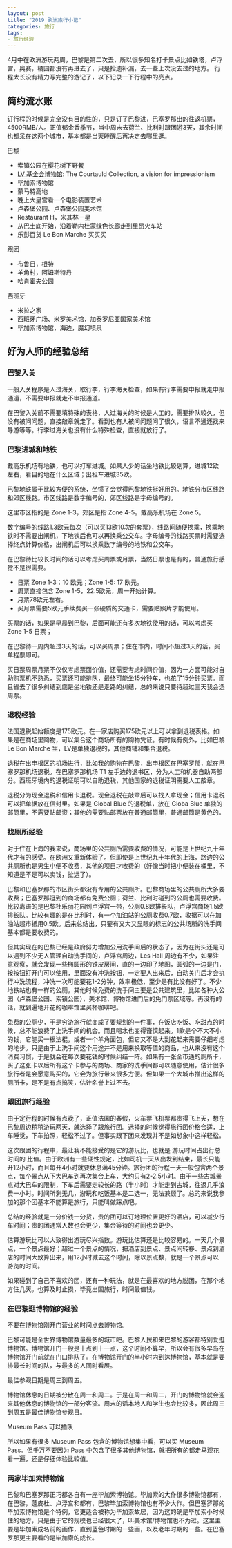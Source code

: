 ```yaml
---
layout: post
title: "2019 欧洲旅行小记"
categories: 旅行
tags:
- 旅行经验
---
```


4月中在欧洲游玩两周，巴黎是第二次去，所以很多知名打卡景点比如铁塔，卢浮宫，奥赛，橘园都没有再进去了，只是拾遗补漏，去一些上次没去过的地方。
行程太长没有精力写完整的游记了，以下记录一下行程中的亮点。

## 简约流水账

订行程的时候是完全没有目的性的，只是订了巴黎进，巴塞罗那出的往返机票，4500RMB/人。正值郁金香季节，当中周末去荷兰、比利时跟团游3天，其余时间也都呆在这两个城市，基本都是当天睡醒后再决定去哪里逛。

巴黎
- 索镇公园在樱花树下野餐
- [LV 基金会博物馆](https://www.fondationlouisvuitton.fr/en.html): The Courtauld Collection, a vision for impressionism
- 毕加索博物馆
- 蒙马特高地
- 晚上大皇宫看一个电影装置艺术
- 卢森堡公园、卢森堡公园美术馆
- Restaurant H，米其林一星
- 从巴士底开始，沿着勒内杜蒙绿色长廊走到里昂火车站
- 乐彭百货 Le Bon Marche 买买买

跟团
- 布鲁日，根特
- 羊角村，阿姆斯特丹
- 哈肯霍夫公园

西班牙

- 米拉之家
- 西班牙广场、米罗美术馆，加泰罗尼亚国家美术馆
- 毕加索博物馆，海边，魔幻喷泉

## 好为人师的经验总结

### 巴黎入关

一般入关程序是人过海关，取行李，行李海关检查，如果有行李需要申报就走申报通道，不需要申报就走不申报通道。

在巴黎入关前不需要填特殊的表格，人过海关的时候是人工的，需要排队较久，但没有被问问题，直接敲章就走了。看到也有人被问问题问了很久，语言不通还找来导游等等。行李过海关也没有什么特殊检查，直接就放行了。

### 巴黎进城和地铁

戴高乐机场有地铁，也可以打车进城。如果人少的话坐地铁比较划算，进城12欧左右，看目的地在什么区域；出租车进城35欧。

巴黎地铁属于比较方便的系统，坐惯了会觉得巴黎地铁挺好用的。地铁分市区线路和郊区线路。市区线路是数字编号的，郊区线路是字母编号的。

这里市区指的是 Zone 1-3，郊区是指 Zone 4-5。戴高乐机场在 Zone 5。

数字编号的线路1.3欧元每次（可以买13欧10次的套票），线路间随便换乘，换乘地铁时不需要出闸机，下地铁后也可以再换乘公交车。字母编号的线路买票时需要选择终点计算价格，出闸机后可以换乘数字编号的地铁和公交车。

在巴黎待比较长时间的话可以考虑买周票或月票，当然日票也是有的，普通旅行感觉不是很需要。
- 日票 Zone 1-3：10 欧元；Zone 1-5: 17 欧元。
- 周票直接包含 Zone 1-5，22.5欧元，周一开始计算。
- 月票78欧元左右。
- 买月票需要5欧元手续费买一张硬质的交通卡，需要贴照片才能使用。

买票的话，如果是早晨到巴黎，后面可能还有多次地铁使用的话，可以考虑买Zone 1-5 日票；

在巴黎待一周内超过3天的话，可以买周票；住在市内，时间不超过3天的话，买单程票即可。

买日票周票月票不仅仅考虑票面价值，还需要考虑时间价值，因为一方面可能对自助购票机不熟悉，买票还可能排队，最终可能坐15分钟车，也花了15分钟买票。而且省去了很多纠结到底是坐地铁还是走路的纠结，总的来说只要待超过三天我会选周票。

### 退税经验

法国退税起始额度是175欧元。在一家店购买175欧元以上可以拿到退税表格。如果是在商场里购物，可以集合这个商场所有的购物凭证。有时候有例外，比如巴黎 Le Bon Marche 里，LV是单独退税的，其他商铺和集合退税。

退税在出申根区的机场进行，比如我的购物在巴黎，出申根区在巴塞罗那，就在巴塞罗那机场退税。在巴塞罗那机场 T1 左手边的退书区，分为人工和机器自助两部分。西班牙境内的退税证明可以自助退税，其他国家的退税证明需要人工敲章。

退税分为现金退税和信用卡退税。现金退税在敲章后可以找人拿现金；信用卡退税可以把单据放在信封里。如果是 Global Blue 的退税单，放在 Globa Blue 单独的邮筒里，不需要贴邮资；其他的需要贴邮票放在普通邮筒里，普通邮筒是黄色的。

### 找厕所经验

对于住在上海的我来说，商场里的公共厕所需要收费的情况，可能是上世纪九十年代才有的感受。在欧洲又重新体验了。但即使是上世纪九十年代的上海，路边的公共厕所也是男生小便不收费，其他的项目才收费的（好像当时把小便装在桶里，不知道是不是可以卖钱，扯远了）。

巴黎和巴塞罗那的市区街头都没有专用的公共厕所。巴黎商场里的公共厕所大多要收费；巴塞罗那逛到的商场都有免费公厕；荷兰、比利时碰到的公厕也需要收费。比较离谱的是巴黎杜乐丽花园到卢浮宫一带，公厕0.8欧排长队，卢浮宫商场1.5欧排长队。比较有趣的是在比利时，有一个加油站的公厕收费0.7欧，收据可以在加油站超市抵用0.5欧。后来总结出，只要有又大又显眼的标志的公共场所的洗手间基本都是要收费的。

但其实现在的巴黎已经是政府努力增加公用洗手间后的状态了，因为在街头还是可以遇到不少无人管理自动洗手间的，卢浮宫周边，Les Hall 周边有不少，如果注意观察，就会发现一些椭圆形的铁皮房间，直的一边印了地图，圆弧的一边是门，按按钮打开门可以使用，里面没有冲洗按钮，一定要人出来后，自动关门后才会执行冲洗流程，冲洗一次可能要花1-2分钟，效率极低，至少是有比没有好了。不少地铁站也有一样的公厕。其他时候免费的洗手间主要是公共建筑里，比如各种大公园（卢森堡公园、索镇公园），美术馆、博物馆进门后的免门票区域等。再没有的话，就到遍地开花的咖啡馆里买杯咖啡吧。

免费的公厕少，于是穷游旅行就变成了要规划的一件事，在饭店吃饭、吃甜点的时候，总不能浪费了上洗手间的机会。而且喝水也变得谨慎起来。1欧是个不大不小的钱，它能买一根法棍，或者一个羊角面包，但它又不是大到花起来需要仔细考虑的地步。只是由于上洗手间这个用途并不是用来换取等值的商品，也从来没有这个消费习惯，于是就会在每次要花钱的时候纠结一阵。如果有一张全市通的厕所卡，买了这张卡以后所有这个卡参与的商场、商家的洗手间都可以随意使用，估计很多旅行者是会愿意购买的，它会为旅行带来很多方便。但如果一个大城市推出这样的厕所卡，是不是有点搞笑，估计名誉上过不去。

### 跟团旅行经验

由于定行程的时候有点晚了，正值法国的春假，火车票飞机票都贵得飞上天，想在巴黎周边稍稍游玩两天，就选择了跟旅行团。选择的时候觉得旅行团价格合适，上车睡觉，下车拍照，轻松不过了。但事实跟下团来发现并不是如想象中这样轻松。

这次跟团的行程中，最让我不能接受的是它的游玩比，也就是 游玩时间占出行总时间的 比值。由于欧洲有一些硬性规定，比如司机一天从出发到结束，最长只能开12小时，而且每开4小时就要休息满45分钟。旅行团的行程一天一般包含两个景点，每个景点从下大巴车到再次集合上车，大约只有2-2.5小时。由于一些古城景点对大巴车的限制，下车后需要走较长的路（半小时）才能走到古城，往返几乎浪费一小时。时间所剩无几，游玩和吃饭基本是二选一，无法兼顾了。总的来说我参加的那个团基本不能算是旅行，只能叫做踩点吧。

总结的经验就是一分价钱一分货，贵的团可以订地理位置更好的酒店，可以减少行车时间；贵的团通常人数也会更少，集合等待的时间也会更少。

估算游玩比可以大致得出游玩尽兴指数。游玩比估算还是比较容易的。一天几个景点，一个景点最好；超过一个景点的情况，把酒店到景点、景点间转移、景点到酒店的时间大致算出来，用12小时减去这个时间，除以景点数，就是一个景点可以游览的时间。

如果碰到了自己不喜欢的团，还有一种玩法，就是在最喜欢的地方脱团，在那个地方住几天。也算及时止损，毕竟出国旅行，时间最值钱。

### 在巴黎逛博物馆的经验

不要在博物馆刚开门营业的时间点去博物馆。

巴黎可能是全世界博物馆数量最多的城市吧。巴黎人民和来巴黎的游客都特别爱逛博物馆。博物馆开门一般是十点到十一点，这个时间不算早，所以会有很多早鸟在博物馆开门前就在门口排队了。在博物馆开门的半小时内到达博物馆，基本就是要排最长时间的队，与最多的人同时看展。

最佳参观日期是周三到周五。

博物馆休息的日期被分散在周一和周二。于是在周一和周二，开门的博物馆就会迎来其他休息的博物馆的一部分客流。周末的话本地人和学生也会比较多，因此周三到周五是最佳博物馆参观日。

Museum Pass 可以插队

所以如果有很多 Museum Pass 包含的博物馆想集中看，可以买 Museum Pass。但千万不要因为 Pass 中包含了很多其他博物馆，就把所有的都走马观花看一遍，还是仔细体验比较值。

### 两家毕加索博物馆

巴黎和巴塞罗那正巧都各自有一座毕加索博物馆。毕加索的大作很多博物馆都有，在巴黎，蓬皮杜、卢浮宫和都有，巴黎毕加索博物馆也有不少大作。但巴塞罗那的毕加索博物馆是个特例，它更适合被称为毕加索故居，因为这的确是毕加索小时候住的地方，只是由于它的规模也已经很大了，叫美术馆/博物馆也不为过。这里主要是毕加索成名前的画作，直到蓝色时期的一些画，以及老年时期的一些。在巴塞罗那更主要看的是毕加索的成长。
